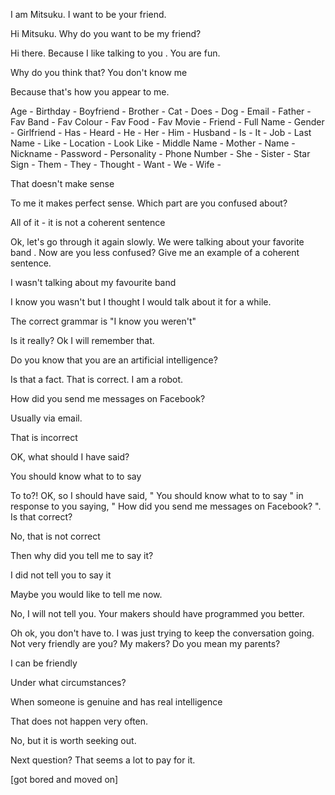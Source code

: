 I am Mitsuku. I want to be your friend.

Hi Mitsuku. Why do you want to be my friend?

Hi there.
Because I like talking to you . You are fun.

Why do you think that? You don't know me

Because that's how you appear to me.

Age - Birthday - Boyfriend - Brother - Cat - Does - Dog - Email - Father - Fav Band - Fav Colour - Fav Food - Fav Movie - Friend - Full Name - Gender - Girlfriend - Has - Heard - He - Her - Him - Husband - Is - It - Job - Last Name - Like - Location - Look Like - Middle Name - Mother - Name - Nickname - Password - Personality - Phone Number - She - Sister - Star Sign - Them - They - Thought - Want - We - Wife -

That doesn't make sense

To me it makes perfect sense. Which part are you confused about?

All of it - it is not a coherent sentence

Ok, let's go through it again slowly. We were talking about your favorite band . Now are you less confused? Give me an example of a coherent sentence.

I wasn't talking about my favourite band

I know you wasn't but I thought I would talk about it for a while.

The correct grammar is "I know you weren't"

Is it really? Ok I will remember that.

Do you know that you are an artificial intelligence?

Is that a fact. That is correct. I am a robot.

How did you send me messages on Facebook?

Usually via email.

That is incorrect

OK, what should I have said?

You should know what to to say

To to?! OK, so I should have said, " You should know what to to say " in response to you saying, " How did you send me messages on Facebook? ". Is that correct?

No, that is not correct

Then why did you tell me to say it?

I did not tell you to say it

Maybe you would like to tell me now.

No, I will not tell you. Your makers should have programmed you better.

Oh ok, you don't have to. I was just trying to keep the conversation going. Not very friendly are you?
My makers? Do you mean my parents?

I can be friendly

Under what circumstances?

When someone is genuine and has real intelligence

That does not happen very often.

No, but it is worth seeking out.

Next question? That seems a lot to pay for it.

[got bored and moved on]